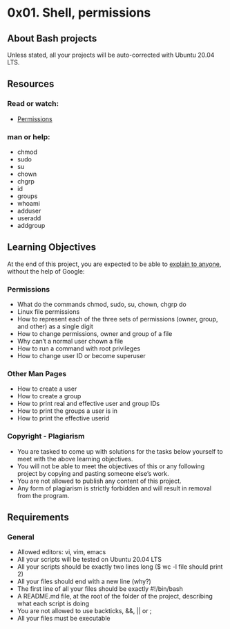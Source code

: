 # 0x01. Shell, permissions

## About Bash projects

Unless stated, all your projects will be auto-corrected with Ubuntu 20.04 LTS.

## Resources
### Read or watch:

- [Permissions](https://intranet.alxswe.com/rltoken/aQmRB6ms-SDHUhqY0Rsa3g)
### man or help:

- chmod
- sudo
- su
- chown
- chgrp
- id
- groups
- whoami
- adduser
- useradd
- addgroup

## Learning Objectives
At the end of this project, you are expected to be able to [explain to anyone](https://intranet.alxswe.com/rltoken/ku9cNLQc4XzHnVXH6YFE7A), without the help of Google:

### Permissions
- What do the commands chmod, sudo, su, chown, chgrp do
- Linux file permissions
- How to represent each of the three sets of permissions (owner, group, and other) as a single digit
- How to change permissions, owner and group of a file
- Why can’t a normal user chown a file
- How to run a command with root privileges
- How to change user ID or become superuser

### Other Man Pages
- How to create a user
- How to create a group
- How to print real and effective user and group IDs
- How to print the groups a user is in
- How to print the effective userid

### Copyright - Plagiarism
- You are tasked to come up with solutions for the tasks below yourself to meet with the above learning objectives.
- You will not be able to meet the objectives of this or any following project by copying and pasting someone else’s work.
- You are not allowed to publish any content of this project.
- Any form of plagiarism is strictly forbidden and will result in removal from the program.

## Requirements
### General
- Allowed editors: vi, vim, emacs
- All your scripts will be tested on Ubuntu 20.04 LTS
- All your scripts should be exactly two lines long ($ wc -l file should print 2)
- All your files should end with a new line (why?)
- The first line of all your files should be exactly #!/bin/bash
- A README.md file, at the root of the folder of the project, describing what each script is doing
- You are not allowed to use backticks, &&, || or ;
- All your files must be executable